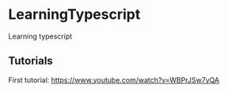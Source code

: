 # LearningTypescript
Learning typescript
## Tutorials
First tutorial: https://www.youtube.com/watch?v=WBPrJSw7yQA
